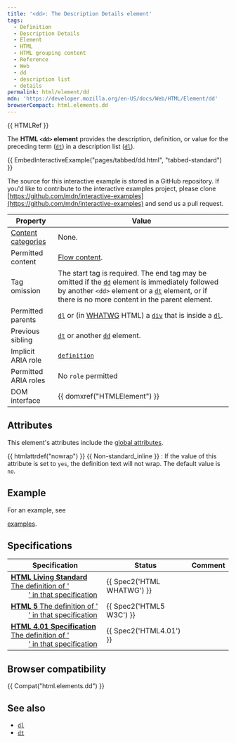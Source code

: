 ```yaml
---
title: '<dd>: The Description Details element'
tags:
  - Definition
  - Description Details
  - Element
  - HTML
  - HTML grouping content
  - Reference
  - Web
  - dd
  - description list
  - details
permalink: html/element/dd
mdn: 'https://developer.mozilla.org/en-US/docs/Web/HTML/Element/dd'
browserCompact: html.elements.dd
---
```

{{ HTMLRef }}

The **HTML `<dd>` element** provides the description, definition, or value for the preceding term ([`dt`](/html/element/dt/)) in a description list ([`dl`](/html/element/dl/)).

{{ EmbedInteractiveExample("pages/tabbed/dd.html", "tabbed-standard") }}

The source for this interactive example is stored in a GitHub repository. If you'd like to contribute to the interactive examples project, please clone [https://github.com/mdn/interactive-examples](https://github.com/mdn/interactive-examples) and send us a pull request.

| Property | Value |
| --- | --- |
| [Content categories](/en-US/docs/HTML/Content_categories) | None. |
| Permitted content | [Flow content](/en-US/docs/HTML/Content_categories#Flow_content). |
| Tag omission | The start tag is required. The end tag may be omitted if the [`dd`](/html/element/dd/) element is immediately followed by another `<dd>` element or a [`dt`](/html/element/dt/) element, or if there is no more content in the parent element. |
| Permitted parents | [`dl`](/html/element/dl/) or (in [WHATWG](/en-US/docs/Glossary/WHATWG) HTML) a [`div`](/html/element/div/) that is inside a [`dl`](/html/element/dl/). |
| Previous sibling | [`dt`](/html/element/dt/) or another [`dd`](/html/element/dd/) element. |
| Implicit ARIA role | [`definition`](https://w3c.github.io/aria/#definition) |
| Permitted ARIA roles | No `role` permitted |
| DOM interface | {{ domxref("HTMLElement") }} |

## Attributes

This element's attributes include the [global attributes](/en-US/docs/HTML/Global_attributes).

{{ htmlattrdef("nowrap") }} {{ Non-standard_inline }}
: If the value of this attribute is set to `yes`, the definition text will not wrap. The default value is `no`.

## Example

For an example, see [<dl> examples](/en-US/docs/HTML/Element/dl#examples).

## Specifications

| Specification | Status | Comment |
| --- | --- | --- |
| [**HTML Living Standard** The definition of '<dd>' in that specification](https://html.spec.whatwg.org/multipage/semantics.html#the-dd-element) | {{ Spec2('HTML WHATWG') }} |  |
| [**HTML 5** The definition of '<dd>' in that specification](https://www.w3.org/TR/html52/grouping-content.html#the-dd-element) | {{ Spec2('HTML5 W3C') }} |  |
| [**HTML 4.01 Specification** The definition of '<dd>' in that specification](https://www.w3.org/TR/html401/struct/lists.html#h-10.3) | {{ Spec2('HTML4.01') }} |  |

## Browser compatibility

{{ Compat("html.elements.dd") }}

## See also

-   [`dl`](/html/element/dl/)
-   [`dt`](/html/element/dt/)